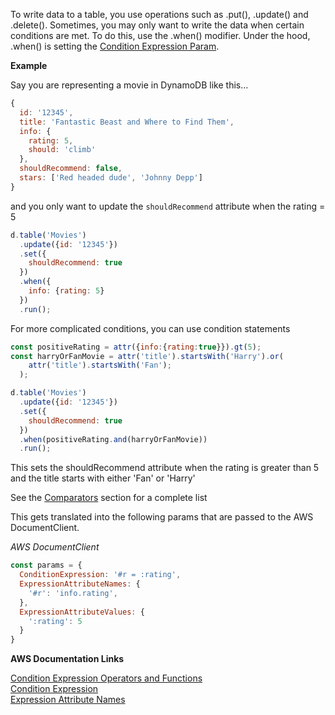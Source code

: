 To write data to a table, you use operations such as .put(), .update() and .delete(). Sometimes, you may only want to write the data when certain conditions are met. 
To do this, use the .when() modifier. Under the hood, .when() is setting the [Condition Expression Param](http://docs.aws.amazon.com/amazondynamodb/latest/developerguide/Expressions.SpecifyingConditions.html#ConditionExpressionReference).

**Example**

Say you are representing a movie in DynamoDB like this...

```javascript
{
  id: '12345',
  title: 'Fantastic Beast and Where to Find Them',
  info: {
    rating: 5,
    should: 'climb'
  },
  shouldRecommend: false,
  stars: ['Red headed dude', 'Johnny Depp']
}
```

and you only want to update the `shouldRecommend` attribute when the rating = 5

```javascript
d.table('Movies')
  .update({id: '12345'})
  .set({
    shouldRecommend: true
  })
  .when({
    info: {rating: 5}
  })
  .run();
```

For more complicated conditions, you can use condition statements

```javascript
const positiveRating = attr({info:{rating:true}}).gt(5);
const harryOrFanMovie = attr('title').startsWith('Harry').or(
    attr('title').startsWith('Fan');
  );

d.table('Movies')
  .update({id: '12345'})
  .set({
    shouldRecommend: true
  })
  .when(positiveRating.and(harryOrFanMovie))
  .run();
```

This sets the shouldRecommend attribute when the rating is greater than 5 and the title starts with either 'Fan' or 'Harry'

See the [Comparators](/comparators/equal.md) section for a complete list

This gets translated into the following params that are passed to the AWS DocumentClient.

*AWS DocumentClient*

```javascript
const params = {
  ConditionExpression: '#r = :rating',
  ExpressionAttributeNames: {
    '#r': 'info.rating',
  },
  ExpressionAttributeValues: {
    ':rating': 5
  }
}
```

**AWS Documentation Links**

[Condition Expression Operators and Functions](http://docs.aws.amazon.com/amazondynamodb/latest/developerguide/Expressions.SpecifyingConditions.html) <br>
[Condition Expression](http://docs.aws.amazon.com/amazondynamodb/latest/developerguide/Expressions.SpecifyingConditions.html#ConditionExpressionReference) <br>
[Expression Attribute Names]()
